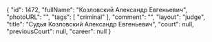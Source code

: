 {
    "id": 1472,
    "fullName": "Козловский Александр Евгеньевич",
    "photoURL": "",
    "tags": [
        "criminal"
    ],
    "comment": "",
    "layout": "judge",
    "title": "Судья Козловский Александр Евгеньевич",
    "court": null,
    "previousCourt": null,
    "career": null
}